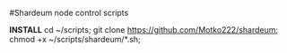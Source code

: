 #Shardeum node control scripts

**INSTALL**
cd ~/scripts;
git clone https://github.com/Motko222/shardeum;
chmod +x ~/scripts/shardeum/*.sh;
 
